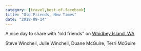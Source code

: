 ```yaml
---
category: [travel,best-of-facebook]
title: "Old Friends, New Times"
date: "2018-09-14"
---
```


A nice day to share with "old friends" on [Whidbey Island, WA](https://www.google.com/maps/place/Whidbey+Island/@47.9761403,-122.4891322,11.5z/data=!4m5!3m4!1s0x548f8a245ab1ca67:0x821486fac51acfa8!8m2!3d47.9982761!4d-122.4395026)

Steve Winchell, Julie Winchell, Duane McGuire, Terri McGuire


